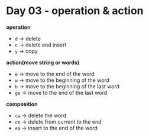 <!--
 * @Author: your name
 * @Date: 2022-06-01 20:56:41
 * @LastEditTime: 2022-06-21 11:19:30
 * @Description: 
-->

# Day 03 - operation & action

**operation**
* `d` -> delete  
* `c` -> delete and insert
* `y` -> copy

**action(move string or words)**
* `e` -> move to the end of the word
* `w` -> move to the beginning of the word
* `b` -> move to the beginning of the last word
* `ge` -> move to the end of the last word

**composition**
* `cw` -> delete the word
* `ce` -> delete from current to the end
* `ea` -> insert to the end of the word

